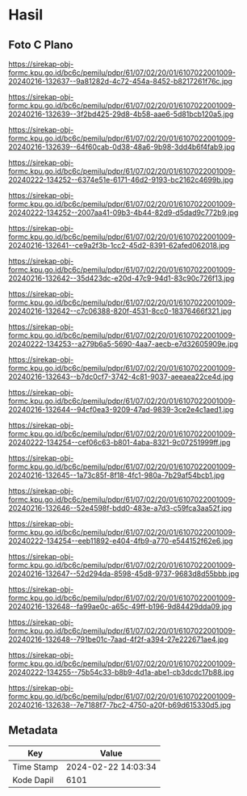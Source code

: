 # Hasil

## Foto C Plano

https://sirekap-obj-formc.kpu.go.id/bc6c/pemilu/pdpr/61/07/02/20/01/6107022001009-20240216-132637--9a81282d-4c72-454a-8452-b8217261f76c.jpg

https://sirekap-obj-formc.kpu.go.id/bc6c/pemilu/pdpr/61/07/02/20/01/6107022001009-20240216-132639--3f2bd425-29d8-4b58-aae6-5d81bcb120a5.jpg

https://sirekap-obj-formc.kpu.go.id/bc6c/pemilu/pdpr/61/07/02/20/01/6107022001009-20240216-132639--64f60cab-0d38-48a6-9b98-3dd4b6f4fab9.jpg

https://sirekap-obj-formc.kpu.go.id/bc6c/pemilu/pdpr/61/07/02/20/01/6107022001009-20240222-134252--6374e51e-6171-46d2-9193-bc2162c4699b.jpg

https://sirekap-obj-formc.kpu.go.id/bc6c/pemilu/pdpr/61/07/02/20/01/6107022001009-20240222-134252--2007aa41-09b3-4b44-82d9-d5dad9c772b9.jpg

https://sirekap-obj-formc.kpu.go.id/bc6c/pemilu/pdpr/61/07/02/20/01/6107022001009-20240216-132641--ce9a2f3b-1cc2-45d2-8391-62afed062018.jpg

https://sirekap-obj-formc.kpu.go.id/bc6c/pemilu/pdpr/61/07/02/20/01/6107022001009-20240216-132642--35d423dc-e20d-47c9-94d1-83c90c726f13.jpg

https://sirekap-obj-formc.kpu.go.id/bc6c/pemilu/pdpr/61/07/02/20/01/6107022001009-20240216-132642--c7c06388-820f-4531-8cc0-18376466f321.jpg

https://sirekap-obj-formc.kpu.go.id/bc6c/pemilu/pdpr/61/07/02/20/01/6107022001009-20240222-134253--a279b6a5-5690-4aa7-aecb-e7d32605909e.jpg

https://sirekap-obj-formc.kpu.go.id/bc6c/pemilu/pdpr/61/07/02/20/01/6107022001009-20240216-132643--b7dc0cf7-3742-4c81-9037-aeeaea22ce4d.jpg

https://sirekap-obj-formc.kpu.go.id/bc6c/pemilu/pdpr/61/07/02/20/01/6107022001009-20240216-132644--94cf0ea3-9209-47ad-9839-3ce2e4c1aed1.jpg

https://sirekap-obj-formc.kpu.go.id/bc6c/pemilu/pdpr/61/07/02/20/01/6107022001009-20240222-134254--cef06c63-b801-4aba-8321-9c07251999ff.jpg

https://sirekap-obj-formc.kpu.go.id/bc6c/pemilu/pdpr/61/07/02/20/01/6107022001009-20240216-132645--1a73c85f-8f18-4fc1-980a-7b29af54bcb1.jpg

https://sirekap-obj-formc.kpu.go.id/bc6c/pemilu/pdpr/61/07/02/20/01/6107022001009-20240216-132646--52e4598f-bdd0-483e-a7d3-c59fca3aa52f.jpg

https://sirekap-obj-formc.kpu.go.id/bc6c/pemilu/pdpr/61/07/02/20/01/6107022001009-20240222-134254--eeb11892-e404-4fb9-a770-e544152f62e6.jpg

https://sirekap-obj-formc.kpu.go.id/bc6c/pemilu/pdpr/61/07/02/20/01/6107022001009-20240216-132647--52d294da-8598-45d8-9737-9683d8d55bbb.jpg

https://sirekap-obj-formc.kpu.go.id/bc6c/pemilu/pdpr/61/07/02/20/01/6107022001009-20240216-132648--fa99ae0c-a65c-49ff-b196-9d84429dda09.jpg

https://sirekap-obj-formc.kpu.go.id/bc6c/pemilu/pdpr/61/07/02/20/01/6107022001009-20240216-132648--791be01c-7aad-4f2f-a394-27e222671ae4.jpg

https://sirekap-obj-formc.kpu.go.id/bc6c/pemilu/pdpr/61/07/02/20/01/6107022001009-20240222-134255--75b54c33-b8b9-4d1a-abe1-cb3dcdc17b88.jpg

https://sirekap-obj-formc.kpu.go.id/bc6c/pemilu/pdpr/61/07/02/20/01/6107022001009-20240216-132638--7e7188f7-7bc2-4750-a20f-b69d615330d5.jpg


## Metadata

| Key        | Value               |
| ---------- | ------------------- |
| Time Stamp | 2024-02-22 14:03:34 |
| Kode Dapil | 6101                |



